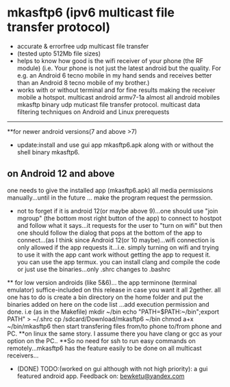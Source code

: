 # mkasftp6 (ipv6 multicast file transfer protocol)
- accurate & errorfree udp multicast file transfer 
- (tested upto 512Mb file sizes)
- helps to know how good is the wifi receiver  of your phone (the RF module) (i.e. Your phone is not just the latest android but the quality. For e.g. an Android 6 tecno mobile in my hand sends and receives better than an Android 8 tecno mobile of my brother.) 
- works with or without terminal and for fine results making the receiver mobile a hotspot.
multicast android armv7-1a almost all android mobiles mkasftp binary
udp muticast file transfer protocol. multicast data filtering techniques on Android and Linux
prerequests
 --------
**for newer android versions(7 and above >7)
- update:install and use gui app mkasftp6.apk along with or without the shell binary mkasftp6. 

on Android 12 and above
-----------------------
one needs to give the installed app (mkasftp6.apk) all media permissions manually...until in the future ... make the program request the permssion.
- not to forget if it is android 12(or maybe above 9)...one should use "join mgroup" (the bottom most right button of the app) to connect to hostpot and follow what it says...it  requests for the user to "turn on wifi" but then one should follow the dialog that pops at the bottom of the app to connect...(as I think since Android 12(or 10 maybe)...wifi connection is only allowed if the app requests it...i.e. simply turning on wifi and trying to use it with the app cant work without getting the app to request it.  
you can use the app termux.
you can install clang and compile the code or just use the binaries...only .shrc changes to .bashrc

** for low version androids (like 5&6)...
the app terminone (terminal emulator) suffice-included on this release in case you want it all 2gether.
all one has to do is create a bin directory
on the home folder and put the binaries added on here on the code list
...add execution permission and done.
i.e (as in the Makefile)
 mkdir \~/bin
 echo "PATH=$PATH:\~/bin";export PATH" > ~/.shrc
 cp /sdcard/Download/mkasftp6 ~/bin
chmod a+x ~/bin/mkasftp6
 then start transfering files from/to phone to/from phone and PC.
**on linux the same story. I assume there you have clang or gcc as your option on the PC..
**So no need for ssh to run easy commands on remotely...mkasftp6 has the feature easily
to be done on all multicast receivers...

- (DONE) TODO:(worked on gui  although with not high priority): a gui featured android app.
Feedback on: bewketu@yandex.com
